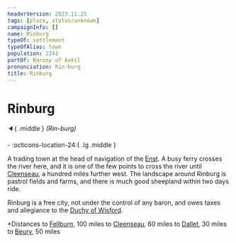 ```yaml
---
headerVersion: 2023.11.25
tags: [place, status/unknown]
campaignInfo: []
name: Rinburg
typeOf: settlement
typeOfAlias: town
population: 2341
partOf: Barony of Aveil
pronunciation: Rin-burg
title: Rinburg
---
```

# Rinburg
:speaker:{ .middle } *(Rin-burg)*  
<div class="grid cards ext-narrow-margin ext-one-column" markdown>
-    :octicons-location-24:{ .lg .middle }   
</div>


A trading town at the head of navigation of the [Enst](<../../rivers/wistel-enst-watershed/enst.md>). A busy ferry crosses the river here, and it is one of the few points to cross the river until [Cleenseau](<cleenseau-region/cleenseau/cleenseau.md>), a hundred miles further west. The landscape around Rinburg is pastrol fields and farms, and there is much good sheepland within two days ride.

Rinburg is a free city, not under the control of any baron, and owes taxes and allegiance to the [Duchy of Wisford](<../heartlands/duchy-of-wisford.md>).

*Distances
		to [Fellburn](<../heartlands/fellburn.md>), 100 miles
		to [Cleenseau](<cleenseau-region/cleenseau/cleenseau.md>), 60 miles
		to [Dallet](<cleenseau-region/dallet.md>), 30 miles
		to [Beury](<cleenseau-region/beury.md>), 50 miles


